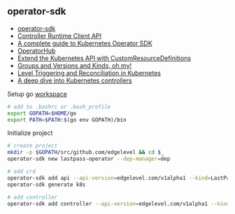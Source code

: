 ## operator-sdk

* [operator-sdk](https://github.com/operator-framework/operator-sdk/blob/master/doc/user-guide.md)
* [Controller Runtime Client API](https://github.com/operator-framework/operator-sdk/blob/master/doc/user/client.md)
* [A complete guide to Kubernetes Operator SDK](https://banzaicloud.com/blog/operator-sdk)
* [OperatorHub](https://operatorhub.io)
* [Extend the Kubernetes API with CustomResourceDefinitions](https://kubernetes.io/docs/tasks/access-kubernetes-api/custom-resources/custom-resource-definitions)
* [Groups and Versions and Kinds, oh my!](https://book.kubebuilder.io/cronjob-tutorial/gvks.html)
* [Level Triggering and Reconciliation in Kubernetes](https://hackernoon.com/level-triggering-and-reconciliation-in-kubernetes-1f17fe30333d)
* [A deep dive into Kubernetes controllers](https://engineering.bitnami.com/articles/a-deep-dive-into-kubernetes-controllers.html)

Setup go [workspace](https://golang.org/doc/code.html#Workspaces)
```bash
# add to .bashrc or .bash_profile
export GOPATH=$HOME/go
export PATH=$PATH:$(go env GOPATH)/bin
```

Initialize project
```bash
# create project
mkdir -p $GOPATH/src/github.com/edgelevel && cd $_
operator-sdk new lastpass-operator --dep-manager=dep

# add crd
operator-sdk add api --api-version=edgelevel.com/v1alpha1 --kind=LastPass
operator-sdk generate k8s

# add controller
operator-sdk add controller --api-version=edgelevel.com/v1alpha1 --kind=LastPass
```
